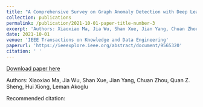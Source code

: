 ```yaml
---
title: "A Comprehensive Survey on Graph Anomaly Detection with Deep Learning"
collection: publications
permalink: /publication/2021-10-01-paper-title-number-3
excerpt: 'Authors: Xiaoxiao Ma, Jia Wu, Shan Xue, Jian Yang, Chuan Zhou, Quan Z. Sheng, Hui Xiong, Leman Akoglu'
date: 2021-10-01
venue: 'IEEE Transactions on Knowledge and Data Engineering'
paperurl: 'https://ieeexplore.ieee.org/abstract/document/9565320'
citation: ' '
---
```


<a href='https://ieeexplore.ieee.org/abstract/document/9565320'>Download paper here</a>

Authors: Xiaoxiao Ma, Jia Wu, Shan Xue, Jian Yang, Chuan Zhou, Quan Z. Sheng, Hui Xiong, Leman Akoglu

Recommended citation:  